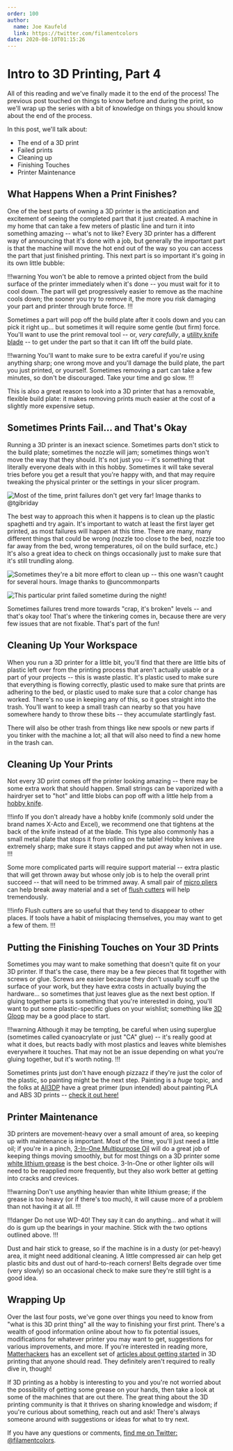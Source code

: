 ```yaml
---
order: 100
author:
  name: Joe Kaufeld
  link: https://twitter.com/filamentcolors
date: 2020-08-10T01:15:26
---
```

# Intro to 3D Printing, Part 4

All of this reading and we've finally made it to the end of the process! The previous post touched on things to know before and during the print, so we'll wrap up the series with a bit of knowledge on things you should know about the end of the process.

In this post, we'll talk about:

- The end of a 3D print
- Failed prints
- Cleaning up
- Finishing Touches
- Printer Maintenance

## What Happens When a Print Finishes?

One of the best parts of owning a 3D printer is the anticipation and excitement of seeing the completed part that it just created. A machine in my home that can take a few meters of plastic line and turn it into something amazing -- what's not to like? Every 3D printer has a different way of announcing that it's done with a job, but generally the important part is that the machine will move the hot end out of the way so you can access the part that just finished printing. This next part is so important it's going in its own little bubble:

!!!warning
You won't be able to remove a printed object from the build surface of the printer immediately when it's done -- you must wait for it to cool down. The part will get progressively easier to remove as the machine cools down; the sooner you try to remove it, the more you risk damaging your part and printer through brute force.
!!!

Sometimes a part will pop off the build plate after it cools down and you can pick it right up... but sometimes it will require some gentle (but firm) force. You'll want to use the print removal tool -- or, _very carefully_, a [utility knife blade](https://amzn.to/3iMTg5i) -- to get under the part so that it can lift off the build plate.

!!!warning 
You'll want to make sure to be extra careful if you're using anything sharp; one wrong move and you'll damage the build plate, the part you just printed, or yourself. Sometimes removing a part can take a few minutes, so don't be discouraged. Take your time and go slow.
!!!

This is also a great reason to look into a 3D printer that has a removable, flexible build plate: it makes removing prints much easier at the cost of a slightly more expensive setup.

## Sometimes Prints Fail... and That's Okay

Running a 3D printer is an inexact science. Sometimes parts don't stick to the build plate; sometimes the nozzle will jam; sometimes things won't move the way that they should. It's not just you -- it's something that literally everyone deals with in this hobby. Sometimes it will take several tries before you get a result that you're happy with, and that may require tweaking the physical printer or the settings in your slicer program.

![Most of the time, print failures don't get very far! Image thanks to @tgibriday](../static/images/printfail1.jpeg) 

The best way to approach this when it happens is to clean up the plastic spaghetti and try again. It's important to watch at least the first layer get printed, as most failures will happen at this time. There are many, many different things that could be wrong (nozzle too close to the bed, nozzle too far away from the bed, wrong temperatures, oil on the build surface, etc.) It's also a great idea to check on things occasionally just to make sure that it's still trundling along.

![Sometimes they're a bit more effort to clean up -- this one wasn't caught for several hours. Image thanks to @uncommonparts](../static/images/printfail2.jpeg) 

![This particular print failed sometime during the night!](../static/images/printfail3.jpg) 

Sometimes failures trend more towards "crap, it's broken" levels -- and that's okay too! That's where the tinkering comes in, because there are very few issues that are not fixable. That's part of the fun!

## Cleaning Up Your Workspace

When you run a 3D printer for a little bit, you'll find that there are little bits of plastic left over from the printing process that aren't actually usable or a part of your projects -- this is waste plastic. It's plastic used to make sure that everything is flowing correctly, plastic used to make sure that prints are adhering to the bed, or plastic used to make sure that a color change has worked. There's no use in keeping any of this, so it goes straight into the trash. You'll want to keep a small trash can nearby so that you have somewhere handy to throw these bits -- they accumulate startlingly fast.

There will also be other trash from things like new spools or new parts if you tinker with the machine a lot; all that will also need to find a new home in the trash can.

## Cleaning Up Your Prints

Not every 3D print comes off the printer looking amazing -- there may be some extra work that should happen. Small strings can be vaporized with a hairdryer set to "hot" and little blobs can pop off with a little help from a [hobby knife](https://amzn.to/3h50YHz).

!!!info
If you don't already have a hobby knife (commonly sold under the brand names X-Acto and Excel), we recommend one that tightens at the back of the knife instead of at the blade. This type also commonly has a small metal plate that stops it from rolling on the table! Hobby knives are extremely sharp; make sure it stays capped and put away when not in use.
!!!

Some more complicated parts will require support material -- extra plastic that will get thrown away but whose only job is to help the overall print succeed -- that will need to be trimmed away. A small pair of [micro pliers](https://amzn.to/3kTr4PY) can help break away material and a set of [flush cutters](https://amzn.to/313O9b8) will help tremendously.

!!!info
Flush cutters are so useful that they tend to disappear to other places. If tools have a habit of misplacing themselves, you may want to get a few of them.
!!!

## Putting the Finishing Touches on Your 3D Prints

Sometimes you may want to make something that doesn't quite fit on your 3D printer. If that's the case, there may be a few pieces that fit together with screws or glue. Screws are easier because they don't usually scuff up the surface of your work, but they have extra costs in actually buying the hardware... so sometimes that just leaves glue as the next best option. If gluing together parts is something that you're interested in doing, you'll want to put some plastic-specific glues on your wishlist; something like [3D Gloop](https://www.3dgloop.com/) may be a good place to start.

!!!warning 
Although it may be tempting, be careful when using superglue (sometimes called cyanoacrylate or just "CA" glue) -- it's really good at what it does, but reacts badly with most plastics and leaves white blemishes everywhere it touches. That may not be an issue depending on what you're gluing together, but it's worth noting.
!!!

Sometimes prints just don't have enough pizzazz if they're just the color of the plastic, so painting might be the next step. Painting is a _huge_ topic, and the folks at [All3DP](https://all3dp.com/) have a great primer (pun intended) about painting PLA and ABS 3D prints -- [check it out here!](https://all3dp.com/2/beginner-s-guide-to-painting-3d-prints-pla-abs/)

## Printer Maintenance

3D printers are movement-heavy over a small amount of area, so keeping up with maintenance is important. Most of the time, you'll just need a little oil; if you're in a pinch, [3-In-One Multipurpose Oil](https://amzn.to/3kMF3HD) will do a great job of keeping things moving smoothly, but for most things on a 3D printer some [white lithium grease](https://amzn.to/3aH5auZ) is the best choice. 3-In-One or other lighter oils will need to be reapplied more frequently, but they also work better at getting into cracks and crevices.

!!!warning
Don't use anything heavier than white lithium grease; if the grease is too heavy (or if there's too much), it will cause more of a problem than not having it at all.
!!!

!!!danger 
Do not use WD-40! They say it can do anything... and what it will do is gum up the bearings in your machine. Stick with the 
two options outlined above.
!!!

Dust and hair stick to grease, so if the machine is in a dusty (or pet-heavy) area, it might need additional cleaning. A little compressed air can help get plastic bits and dust out of hard-to-reach corners! Belts degrade over time (very slowly) so an occasional check to make sure they're still tight is a good idea.

## Wrapping Up

Over the last four posts, we've gone over things you need to know from "what is this 3D print thing" all the way to finishing your first print. There's a wealth of good information online about how to fix potential issues, modifications for whatever printer you may want to get, suggestions for various improvements, and more. If you're interested in reading more, [Matterhackers](https://www.matterhackers.com) has an excellent set of [articles about getting started](https://www.matterhackers.com/topic/getting-started) in 3D printing that anyone should read. They definitely aren't required to really dive in, though!

If 3D printing as a hobby is interesting to you and you're not worried about the possibility of getting some grease on your hands, then take a look at some of the machines that are out there. The great thing about the 3D printing community is that it thrives on sharing knowledge and wisdom; if you're curious about something, reach out and ask! There's always someone around with suggestions or ideas for what to try next.

If you have any questions or comments, [find me on Twitter: @filamentcolors](https://twitter.com/filamentcolors).
